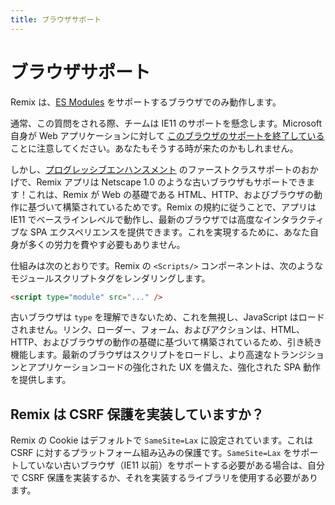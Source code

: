 ```yaml
---
title: ブラウザサポート
---
```


# ブラウザサポート

Remix は、[ES Modules][esm-browsers] をサポートするブラウザでのみ動作します。

通常、この質問をされる際、チームは IE11 のサポートを懸念します。Microsoft 自身が Web アプリケーションに対して [このブラウザのサポートを終了している][msie] ことに注意してください。あなたもそうする時が来たのかもしれません。

しかし、[プログレッシブエンハンスメント][pe] のファーストクラスサポートのおかげで、Remix アプリは Netscape 1.0 のような古いブラウザもサポートできます！これは、Remix が Web の基礎である HTML、HTTP、およびブラウザの動作に基づいて構築されているためです。Remix の規約に従うことで、アプリは IE11 でベースラインレベルで動作し、最新のブラウザでは高度なインタラクティブな SPA エクスペリエンスを提供できます。これを実現するために、あなた自身が多くの労力を費やす必要もありません。

仕組みは次のとおりです。Remix の `<Scripts/>` コンポーネントは、次のようなモジュールスクリプトタグをレンダリングします。

```html
<script type="module" src="..." />
```

古いブラウザは `type` を理解できないため、これを無視し、JavaScript はロードされません。リンク、ローダー、フォーム、およびアクションは、HTML、HTTP、およびブラウザの動作の基礎に基づいて構築されているため、引き続き機能します。最新のブラウザはスクリプトをロードし、より高速なトランジションとアプリケーションコードの強化された UX を備えた、強化された SPA 動作を提供します。

## Remix は CSRF 保護を実装していますか？

Remix の Cookie はデフォルトで `SameSite=Lax` に設定されています。これは CSRF に対するプラットフォーム組み込みの保護です。`SameSite=Lax` をサポートしていない古いブラウザ（IE11 以前）をサポートする必要がある場合は、自分で CSRF 保護を実装するか、それを実装するライブラリを使用する必要があります。

[pe]: https://en.wikipedia.org/wiki/Progressive_enhancement
[esm-browsers]: https://caniuse.com/es6-module
[msie]: https://techcommunity.microsoft.com/t5/microsoft-365-blog/microsoft-365-apps-say-farewell-to-internet-explorer-11-and/ba-p/1591666

